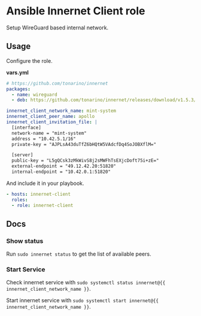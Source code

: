# Ansible Innernet Client role

Setup WireGuard based internal network.

## Usage

Configure the role.

**vars.yml**

```yml
# https://github.com/tonarino/innernet
packages:
  - name: wireguard
  - deb: https://github.com/tonarino/innernet/releases/download/v1.5.3/innernet_1.5.3_amd64.deb

innernet_client_network_name: mint-system
innernet_client_peer_name: apollo
innernet_client_invitation_file: |
  [interface]
  network-name = "mint-system"
  address = "10.42.5.1/16"
  private-key = "AJPLsA43duTfZ6bHQtW5VAdcfDq4SoJOBXflM="

  [server]
  public-key = "L5gQCsk3zMkWivS8j2sMWFhTsEXjcDoft75i+zE="
  external-endpoint = "49.12.42.20:51820"
  internal-endpoint = "10.42.0.1:51820"
```

And include it in your playbook.

```yml
- hosts: innernet-client
  roles:
  - role: innernet-client
```

## Docs

### Show status

Run `sudo innernet status` to get the list of available peers.

### Start Service

Check innernet service with `sudo systemctl status innernet@{{ innernet_client_network_name }}`.

Start innernet service with `sudo systemctl start innernet@{{ innernet_client_network_name }}`.

